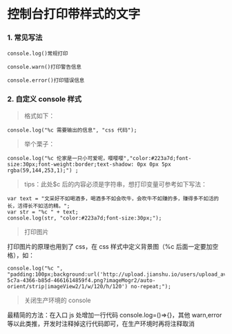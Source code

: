 # 控制台打印带样式的文字

### 1. 常见写法

```
console.log()常规打印

console.warn()打印警告信息

console.error()打印错误信息
```

### 2. 自定义 console 样式

> 格式如下：

`console.log("%c 需要输出的信息", "css 代码"); `

> 举个栗子：

`console.log("%c 伦家是一只小可爱呢，嘤嘤嘤","color:#223a7d;font-size:30px;font-weight:border;text-shadow: 0px 0px 5px rgba(59,144,253,1);") ;`

> tips：此处$c 后的内容必须是字符串，想打印变量可参考如下写法：

```
var text = "文采好不如喝酒多，喝酒多不如会吹牛，会吹牛不如赚的多，赚得多不如活的长，活得长不如活的精。";
var str = "%c " + text;
console.log(str, "color:#223a7d;font-size:30px;");
```

> 打印图片

打印图片的原理也用到了 css，在 css 样式中定义背景图（%c 后面一定要加空格），如：

```
console.log("%c ", "padding:100px;background:url('http://upload.jianshu.io/users/upload_avatars/18343531/ae259492-5c7a-4366-b85d-4661614859f4.png?imageMogr2/auto-orient/strip|imageView2/1/w/120/h/120') no-repeat;");
```

> 关闭生产环境的 console

最精简的方法：在入口 js 处增加一行代码 console.log=()=>{}，其他 warn,error 等以此类推，开发时注释掉这行代码即可，在生产环境时再将注释取消

